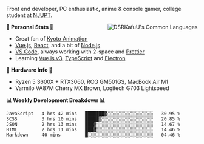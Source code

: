 Front end developer, PC enthusiastic, anime & console gamer, college student at [NJUPT](https://www.njupt.edu.cn).

<img align="right" alt="DSRKafuU's Common Languages" src="https://github-readme-stats.vercel.app/api/top-langs/?username=dsrkafuu&hide_title=true&layout=compact&langs_count=8" />

**🍥 Personal Stats 🍥**

- Great fan of [Kyoto Animation](https://www.kyotoanimation.co.jp)
- [Vue.js](https://vuejs.org), [React](https://reactjs.org), and a bit of [Node.js](https://nodejs.org)
- [VS Code](https://code.visualstudio.com), always working with 2-space and [Prettier](https://prettier.io)
- Learning [Vue.js v3](https://v3.vuejs.org), [TypeScript](https://www.typescriptlang.org) and [Electron](https://www.electronjs.org)

**🔧 Hardware Info 🔧**

- Ryzen 5 3600X + RTX3060, ROG GM501GS, MacBook Air M1
- Varmilo VA87M Cherry MX Brown, Logitech G703 Lightspeed

**:bar_chart: Weekly Development Breakdown :bar_chart:**

<!--START_SECTION:waka-->
```text
JavaScript   4 hrs 42 mins   ███████▓░░░░░░░░░░░░░░░░░   30.95 % 
SCSS         3 hrs 10 mins   █████▒░░░░░░░░░░░░░░░░░░░   20.85 % 
JSON         2 hrs 13 mins   ███▓░░░░░░░░░░░░░░░░░░░░░   14.67 % 
HTML         2 hrs 11 mins   ███▓░░░░░░░░░░░░░░░░░░░░░   14.46 % 
Markdown     40 mins         █░░░░░░░░░░░░░░░░░░░░░░░░   04.46 % 
```
<!--END_SECTION:waka-->
